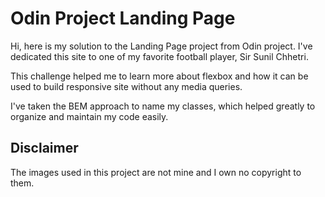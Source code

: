 # Odin Project Landing Page

Hi, here is my solution to the Landing Page project from Odin project.
I've dedicated this site to one of my favorite football player, Sir Sunil Chhetri.

This challenge helped me to learn more about flexbox and how it can be used to build responsive site without any media queries.

I've taken the BEM approach to name my classes, which helped greatly to organize and maintain my code easily.

## Disclaimer

The images used in this project are not mine and I own no copyright to them.
